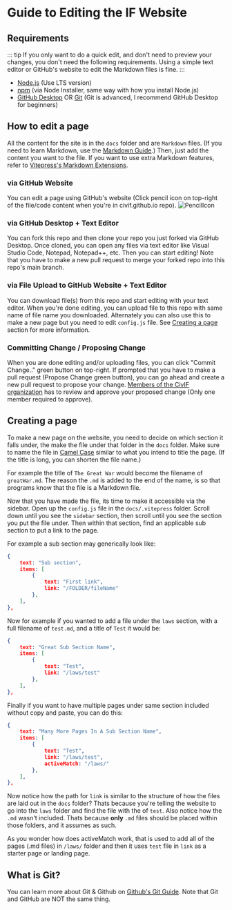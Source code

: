 # Guide to Editing the IF Website

## Requirements

::: tip
If you only want to do a quick edit, and don't need to preview your changes, you don't need the following requirements. Using a simple text editor or GitHub's website to edit the Markdown files is fine.
:::

- [Node.js](https://nodejs.org/en/) (Use LTS version)
- [npm](https://www.npmjs.com/) (via Node Installer, same way with how you install Node.js)
- [GitHub Desktop](https://desktop.github.com/) OR [Git](https://git-scm.com/) (Git is advanced, I recommend GitHub Desktop for beginners)

## How to edit a page

All the content for the site is in the `docs` folder and are `Markdown` files. (If you need to learn Markdown, use the [Markdown Guide](https://www.markdownguide.org/).) Then, just add the content you want to the file. If you want to use extra Markdown features, refer to [Vitepress's Markdown Extensions](https://vitepress.vuejs.org/guide/markdown.html).

### via GitHub Website
You can edit a page using GitHub's website (Click pencil icon on top-right of the file/code content when you're in civif.github.io repo).
![PencilIcon](https://civif.github.io/Instruction-Edit-GitHub-Website.png "Pencil Icon")

### via GitHub Desktop + Text Editor

You can fork this repo and then clone your repo you just forked via GitHub Desktop. Once cloned, you can open any files via text editor like Visual Studio Code, Notepad, Notepad++, etc. Then you can start editing! Note that you have to make a new pull request to merge your forked repo into this repo's main branch.

### via File Upload to GitHub Website + Text Editor

You can download file(s) from this repo and start editing with your text editor. When you're done editing, you can upload file to this repo with same name of file name you downloaded. Alternately you can also use this to make a new page but you need to edit `config.js` file. See [Creating a page](https://civif.github.io/misc/editingGuide.html#creating-a-page) section for more information.

### Committing Change / Proposing Change
When you are done editing and/or uploading files, you can click "Commit Change.." green button on top-right. If prompted that you have to make a pull request (Propose Change green button), you can go ahead and create a new pull request to propose your change. [Members of the CivIF organization](https://github.com/orgs/CivIF/people) has to review and approve your proposed change (Only one member required to approve).

## Creating a page

To make a new page on the website, you need to decide on which section it falls under, the make the file under that folder in the `docs` folder. Make sure to name the file in [Camel Case](https://en.wikipedia.org/wiki/Camel_case) similar to what you intend to title the page. (If the title is long, you can shorten the file name.)

For example the title of `The Great War` would become the filename of `greatWar.md`. The reason the `.md` is added to the end of the name, is so that programs know that the file is a Markdown file.

Now that you have made the file, its time to make it accessible via the sidebar. Open up the `config.js` file in the `docs/.vitepress` folder. Scroll down until you see the `sidebar` section, then scroll until you see the section you put the file under. Then within that section, find an applicable sub section to put a link to the page.

For example a sub section may generically look like:

```json
{
    text: "Sub section",
    items: [
        { 
            text: "First link", 
            link: "/FOLDER/fileName" 
        },
    ],
},
```

Now for example if you wanted to add a file under the `laws` section, with a full filename of `test.md`, and a title of `Test` it would be:

```json
{
    text: "Great Sub Section Name",
    items: [
        { 
            text: "Test",
            link: "/laws/test"
        },
    ],
},
```

Finally if you want to have multiple pages under same section included without copy and paste, you can do this:
```json
{
    text: "Many More Pages In A Sub Section Name",
    items: [
        { 
            text: "Test",
            link: "/laws/test",
            activeMatch: "/laws/"
        },
    ],
},
```

Now notice how the path for `link` is similar to the structure of how the files are laid out in the `docs` folder? Thats because you're telling the website to go into the `laws` folder and find the file with the of `test`. Also notice how the `.md` wasn't included. Thats because **only** `.md` files should be placed within those folders, and it assumes as such.

As you wonder how does activeMatch work, that is used to add all of the pages (.md files) in `/laws/` folder and then it uses `test` file in `link` as a starter page or landing page.

## What is Git?

You can learn more about Git & Github on [Github's Git Guide](https://github.com/git-guides). Note that Git and GitHub are NOT the same thing.
